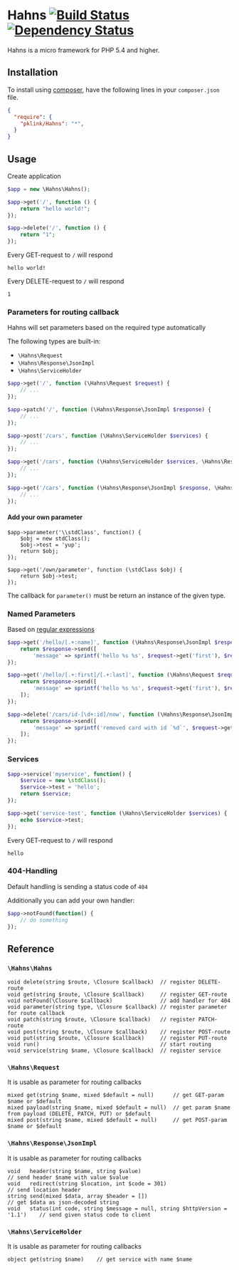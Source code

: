 # Hahns [![Build Status](https://travis-ci.org/pklink/Hahns.png?branch=master)](https://travis-ci.org/pklink/Hahns) [![Dependency Status](https://www.versioneye.com/user/projects/52b89440ec1375c3f500001b/badge.png)](https://www.versioneye.com/user/projects/52b89440ec1375c3f500001b)

Hahns is a micro framework for PHP 5.4 and higher.

## Installation

To install using [composer][1], have the following lines in your `composer.json` file.

```json
{
  "require": {
    "pklink/Hahns": "*",
  }
}
```

## Usage

Create application

```php
$app = new \Hahns\Hahns();
```


```php
$app->get('/', function () {
    return "hello world!";
});

$app->delete('/', function () {
    return "1";
});
```

Every GET-request to `/` will respond

```
hello world!
```

Every DELETE-request to `/` will respond

```
1
```

### Parameters for routing callback

Hahns will set parameters based on the required type automatically

The following types are built-in:

* `\Hahns\Request`
* `\Hahns\Response\JsonImpl`
* `\Hahns\ServiceHolder`

```php
$app->get('/', function (\Hahns\Request $request) {
    // ...
});

$app->patch('/', function (\Hahns\Response\JsonImpl $response) {
    // ...
});

$app->post('/cars', function (\Hahns\ServiceHolder $services) {
    // ...
});

$app->get('/cars', function (\Hahns\ServiceHolder $services, \Hahns\Response\JsonImpl $response, \Hahns\Request $request) {
    // ...
});

$app->get('/cars', function (\Hahns\Response\JsonImpl $response, \Hahns\ServiceHolder $services) {
    // ...
});
```

#### Add your own parameter

```
$app->parameter('\\stdClass', function() {
    $obj = new stdClass();
    $obj->test = 'yup';
    return $obj;
});

$app->get('/own/parameter', function (\stdClass $obj) {
    return $obj->test;
});
```

The callback for `parameter()` must be return an instance of the given type.


### Named Parameters

Based on [regular expressions][2]

```php
$app->get('/hello/[.+:name]', function (\Hahns\Response\JsonImpl $response, \Hahns\Request $request) {
	return $response->send([
		'message' => sprintf('hello %s %s', $request->get('first'), $request->get('last'))
});

$app->get('/hello/[.+:first]/[.+:last]', function (\Hahns\Request $request, \Hahns\Response\JsonImpl $response) {
	return $response->send([
		'message' => sprintf('hello %s %s', $request->get('first'), $request->get('last'))
	]);
});

$app->delete('/cars/id-[\d+:id]/now', function (\Hahns\Response\JsonImpl $response, \Hahns\Request $request) {
    return $response->send([
        'message' => sprintf('removed card with id `%d`', $request->get('id'))
    ]);
});
```

### Services

```php
$app->service('myservice', function() {
	$service = new \stdClass();
	$service->test = 'hello';
	return $service;
});

$app->get('service-test', function (\Hahns\ServiceHolder $services) {
	echo $service->test;
});
```

Every GET-request to `/` will respond

```
hello
```

### 404-Handling

Default handling is sending a status code of `404`

Additionally you can add your own handler:

```php
$app->notFound(function() {
	// do something
});
```

## Reference

### `\Hahns\Hahns`

```
void delete(string $route, \Closure $callback)	// register DELETE-route
void get(string $route, \Closure $callback)		// register GET-route
void notFound(\Closure $callback)				// add handler for 404
void parameter(string type, \Closure $callback) // register parameter for route callback
void patch(string $route, \Closure $callback)	// register PATCH-route
void post(string $route, \Closure $callback)	// register POST-route
void put(string $route, \Closure $callback)		// register PUT-route
void run()										// start routing
void service(string $name, \Closure $callback)	// register service
```

### `\Hahns\Request`

It is usable as parameter for routing callbacks

```
mixed get(string $name, mixed $default = null)		// get GET-param $name or $default
mixed payload(string $name, mixed $default = null)	// get param $name from payload (DELETE, PATCH, PUT) or $default
mixed post(string $name, mixed $default = null)		// get POST-param $name or $default
```

### `\Hahns\Response\JsonImpl`

It is usable as parameter for routing callbacks

```
void   header(string $name, string $value)		                                // send header $name with value $value
void   redirect(string $location, int $code = 301)                              // send location header
string send(mixed $data, array $header = [])	                                // get $data as json-decoded string
void   status(int code, string $message = null, string $httpVersion = '1.1')    // send given status code to client
```


### `\Hahns\ServiceHolder`

It is usable as parameter for routing callbacks

```
object get(string $name)	// get service with name $name
```

[1]: http://getcomposer.org/
[2]: http://en.wikipedia.org/wiki/Regular_expression